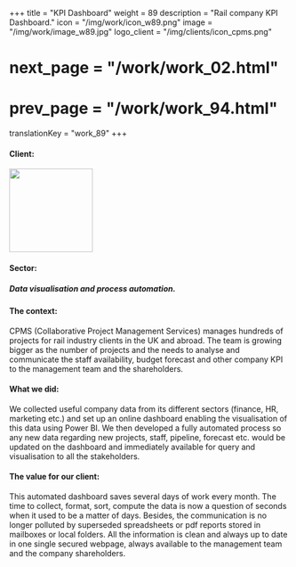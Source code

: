 +++
title = "KPI Dashboard"
weight = 89
description = "Rail company KPI Dashboard."
icon = "/img/work/icon_w89.png"
image = "/img/work/image_w89.jpg"
logo_client = "/img/clients/icon_cpms.png"
# next_page = "/work/work_02.html"
# prev_page = "/work/work_94.html"
translationKey = "work_89"
+++

<!-- Client -->
<div class="row">
	<div class="col-sm-3"><h4>Client:</h4></div>
	<!--  <div class="col-sm-3"> <h3><a href = "https://www.eiffage.com/" target="_blank">Eiffage</a> </h3> </div>-->
	<div class="col-sm-3"><a href = "http://www.cpmsgroup.com/" target="_blank"/> <img src="/img/clients/icon_cpms.svg" width="150px"/></a></div>
	<!-- <div class="col-sm-3"></div> -->
</div>	

<!-- Partner -->
<div class="row">
	<!--  <div class="col-sm-3"><h5>Partners</h4></div>-->
	<!--  <div class="col-sm-3"> <h5><a href = "http://www.cdvia.fr/" target="_blank">CDVIA</a> </h4> </div>-->
	<!--  <div class="col-sm-3"><a href = "https://www.ey.com/en_uk" target="_blank"/> <img src="/img/clients/icon_ey.svg" width="96px"/></a></div>-->
</div>	

<!-- Sector -->
<div class="row">
	<div class="col-sm-3"><h4>Sector:</h4></div>
	<div class="col-sm-3"> <h5>Data visualisation and process automation.</div>
	<div class="col-sm-3"></div>
</div>	

<h4>The context:</h4> 
<p>
CPMS (Collaborative Project Management Services) manages hundreds of projects for rail industry clients in the UK and abroad. The team is growing bigger as the number of projects and the needs to analyse and communicate the staff availability, budget forecast and other company KPI to the management team and the shareholders.
</p>

<h4>What we did:</h4>
<p>
We collected useful company data from its different sectors (finance, HR, marketing etc.) and set up an online dashboard enabling the visualisation of this data using Power BI. We then developed a fully automated process so any new data regarding new projects, staff, pipeline, forecast etc. would be updated on the dashboard and immediately available for query and visualisation to all the stakeholders.
</p>

<h4>The value for our client:</h4>
<p>
This automated dashboard saves several days of work every month. The time to collect, format, sort, compute the data is now a question of seconds when it used to be a matter of days. Besides, the communication is no longer polluted by superseded spreadsheets or pdf reports stored in mailboxes or local folders. All the information is clean and always up to date in one single secured webpage, always available to the management team and the company shareholders.
</p>

